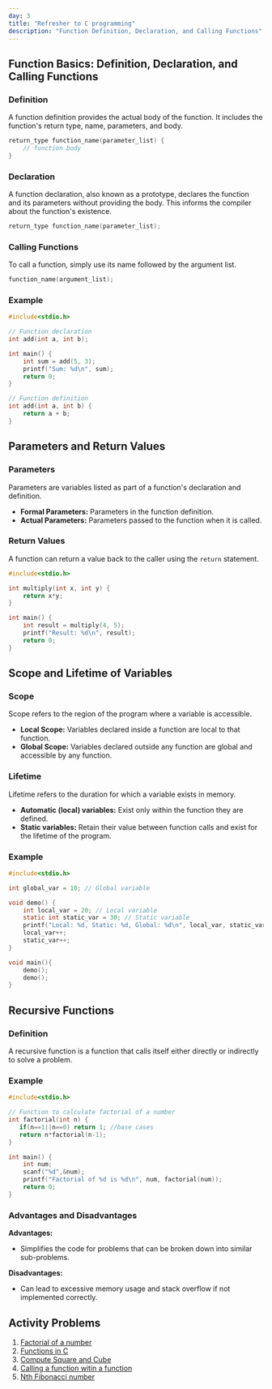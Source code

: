 ```yaml
---
day: 3
title: "Refresher to C programming"
description: "Function Definition, Declaration, and Calling Functions"
---
```



## Function Basics: Definition, Declaration, and Calling Functions

### Definition
A function definition provides the actual body of the function. It includes the function's return type, name, parameters, and body.
```c
return_type function_name(parameter_list) {
    // function body
}
```

### Declaration
A function declaration, also known as a prototype, declares the function and its parameters without providing the body. This informs the compiler about the function's existence.
```c
return_type function_name(parameter_list);
```

### Calling Functions
To call a function, simply use its name followed by the argument list.
```c
function_name(argument_list);
```

### Example
```c
#include<stdio.h>

// Function declaration
int add(int a, int b);

int main() {
    int sum = add(5, 3);
    printf("Sum: %d\n", sum);
    return 0;
}

// Function definition
int add(int a, int b) {
    return a + b;
}
```

## Parameters and Return Values

### Parameters
Parameters are variables listed as part of a function's declaration and definition.
- **Formal Parameters:** Parameters in the function definition.
- **Actual Parameters:** Parameters passed to the function when it is called.

### Return Values
A function can return a value back to the caller using the `return` statement.
```c
#include<stdio.h>

int multiply(int x, int y) {
    return x*y;
}

int main() {
    int result = multiply(4, 5);
    printf("Result: %d\n", result);
    return 0;
}
```

## Scope and Lifetime of Variables

### Scope
Scope refers to the region of the program where a variable is accessible.
- **Local Scope:** Variables declared inside a function are local to that function.
- **Global Scope:** Variables declared outside any function are global and accessible by any function.

### Lifetime
Lifetime refers to the duration for which a variable exists in memory.
- **Automatic (local) variables:** Exist only within the function they are defined.
- **Static variables:** Retain their value between function calls and exist for the lifetime of the program.

### Example
```c
#include<stdio.h>

int global_var = 10; // Global variable

void demo() {
    int local_var = 20; // Local variable
    static int static_var = 30; // Static variable
    printf("Local: %d, Static: %d, Global: %d\n", local_var, static_var, global_var);
    local_var++;
    static_var++;
}

void main(){
    demo();
    demo();
}
```

## Recursive Functions

### Definition
A recursive function is a function that calls itself either directly or indirectly to solve a problem.

### Example
```c
#include<stdio.h>

// Function to calculate factorial of a number
int factorial(int n) {
   if(n==1||n==0) return 1; //base cases
   return n*factorial(n-1);
}

int main() {
    int num;
    scanf("%d",&num);
    printf("Factorial of %d is %d\n", num, factorial(num));
    return 0;
}
```

### Advantages and Disadvantages
**Advantages:**
- Simplifies the code for problems that can be broken down into similar sub-problems.

**Disadvantages:**
- Can lead to excessive memory usage and stack overflow if not implemented correctly.

## Activity Problems  
1. [Factorial of a number](https://www.hackerrank.com/contests/c-programming-test/challenges/finding-factorial-of-n-number/problem)
2. [Functions in C](https://www.hackerrank.com/challenges/functions-in-c/problem)
3. [Compute Square and Cube](https://www.codechef.com/learn/course/c/LTCCL27/problems/CLFUNC01)
4. [Calling a function witin a function](https://www.codechef.com/learn/course/c/LTCCL27/problems/CLFUNC08)
5. [Nth Fibonacci number](https://www.naukri.com/code360/problems/nth-fibonacci-number_1115780)
